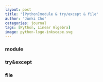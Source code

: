 ```yaml
---
layout: post
title: "[Python]module & try/except & file"
author: "Junki Cho"
categories: journal
tags: [Python, Linear Algebra]
image: python-logo-inkscape.svg
---
```

### module




### try&except



### file
